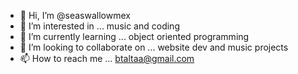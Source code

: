 - 👋 Hi, I’m @seaswallowmex
- 👀 I’m interested in ... music and coding
- 🌱 I’m currently learning ... object oriented programming
- 💞️ I’m looking to collaborate on ... website dev and music projects
- 📫 How to reach me ... btaltaa@gmail.com

<!---
seaswallowmex/seaswallowmex is a ✨ special ✨ repository because its `README.md` (this file) appears on your GitHub profile.
You can click the Preview link to take a look at your changes.
--->
